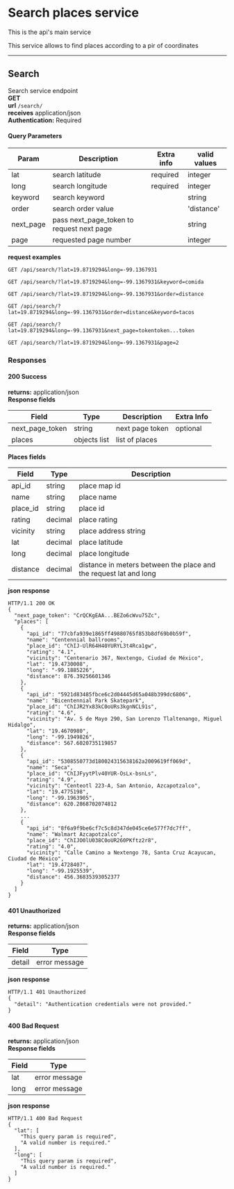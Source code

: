 # Search places service

This is the api's main service

This service allows to find places according to a pir of coordinates

---
## Search
Search service endpoint  
**GET**  
**url** `/search/`  
**receives** application/json  
**Authentication:**  Required
#### Query Parameters  
|Param    | Description    | Extra info|valid values|
|---------|----------------|-----------|------------|
|lat      |search latitude |required   |integer     |
|long     |search longitude|required   |integer     |
|keyword  |search keyword  |           |string      |
|order   |search order value  |           |'distance'  |
|next_page   |pass next_page_token to request next page ||string |
|page   |requested page number  ||integer |

**request examples**  
```
GET /api/search/?lat=19.8719294&long=-99.1367931

GET /api/search/?lat=19.8719294&long=-99.1367931&keyword=comida

GET /api/search/?lat=19.8719294&long=-99.1367931&order=distance

GET /api/search/?lat=19.8719294&long=-99.1367931&order=distance&keyword=tacos

GET /api/search/?lat=19.8719294&long=-99.1367931&next_page=tokentoken...token

GET /api/search/?lat=19.8719294&long=-99.1367931&page=2

```

### Responses

#### 200 Success
**returns:** application/json  
**Response fields**

|Field  |Type  | Description| Extra Info |
|-------|------|------------|--|
|next_page_token  |string|next page token  | optional |
|places|objects list|list of places| |

**Places fields**

|Field  |Type  | Description|
|-------|------|------------|
|api_id  |string| place map id  |
|name|string|place name|
|place_id|string|place id|
|rating|decimal|place rating|
|vicinity|string|place address string|
|lat|decimal| place latitude|
|long|decimal|place longitude|
|distance|decimal|distance in meters between the place and the request lat and long|

**json response**
```
HTTP/1.1 200 OK
{
  "next_page_token": "CrQCKgEAA...BEZo6cWvu75Zc",
  "places": [
    {
      "api_id": "77cbfa939e1865ff49880765f853b8df69b0b59f",
      "name": "Centennial ballrooms",
      "place_id": "ChIJ-UlR64H40YURYL3t4Rca1gw",
      "rating": "4.1",
      "vicinity": "Centenario 367, Nextengo, Ciudad de México",
      "lat": "19.4730008",
      "long": "-99.1885226",
      "distance": 876.39256601346
    },
    {
      "api_id": "5921d83485fbce6c2d04445d65a048b399dc6806",
      "name": "Bicentennial Park Skatepark",
      "place_id": "ChIJR2Yx83kC0oURs3kgnNCL91s",
      "rating": "4.6",
      "vicinity": "Av. 5 de Mayo 290, San Lorenzo Tlaltenango, Miguel Hidalgo",
      "lat": "19.4670980",
      "long": "-99.1949826",
      "distance": 567.6020735119857
    },
    {
      "api_id": "5308550773d180024315638162a2009619ff069d",
      "name": "Seca",
      "place_id": "ChIJFyytPlv40YUR-OsLx-bsnLs",
      "rating": "4.9",
      "vicinity": "Centeotl 223-A, San Antonio, Azcapotzalco",
      "lat": "19.4775198",
      "long": "-99.1963905",
      "distance": 620.2868702074812
    },
    ...
    {
      "api_id": "8f6a9f9be6cf7c5c8d347de045ce6e577f7dc7ff",
      "name": "Walmart Azcapotzalco",
      "place_id": "ChIJO0lU038C0oUR260PKftz2r8",
      "rating": "4.0",
      "vicinity": "Calle Camino a Nextengo 78, Santa Cruz Acayucan, Ciudad de México",
      "lat": "19.4728407",
      "long": "-99.1925539",
      "distance": 456.36835393052377
    }
  ]
}
```

#### 401 Unauthorized
**returns:** application/json  
**Response fields**

|Field  |Type  |
|-------|------|
|detail  |error message|

**json response**  
```
HTTP/1.1 401 Unauthorized
{
  "detail": "Authentication credentials were not provided."
}
```

#### 400 Bad Request
**returns:** application/json  
**Response fields**

|Field  |Type  |
|-------|------|
|lat  |error message|
|long  |error message|

**json response**  
```
HTTP/1.1 400 Bad Request
{
  "lat": [
    "This query param is required",
    "A valid number is required."
  ],
  "long": [
    "This query param is required",
    "A valid number is required."
  ]
}
```
